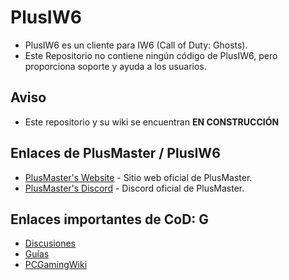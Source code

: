 # PlusIW6
- PlusIW6 es un cliente para IW6 (Call of Duty: Ghosts).
- Este Repositorio no contiene ningún código de PlusIW6, pero proporciona soporte y ayuda a los usuarios.

## Aviso
- Este repositorio y su wiki se encuentran **EN CONSTRUCCIÓN**

## Enlaces de PlusMaster / PlusIW6
- [PlusMaster's Website](http://plusmaster.ir/) - Sitio web oficial de PlusMaster.
- [PlusMaster's Discord](http://discord.gg/w48zeR2) - Discord oficial de PlusMaster.

## Enlaces importantes de CoD: G
- [Discusiones](https://steamcommunity.com/app/209160/discussions/)
- [Guías](https://steamcommunity.com/app/209160/guides/)
- [PCGamingWiki](https://pcgamingwiki.com/wiki/Call_of_Duty:_Ghosts)
